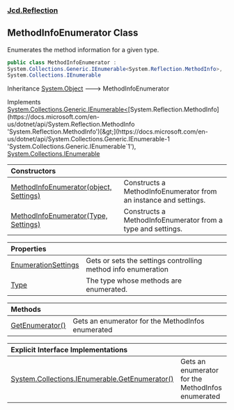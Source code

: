 ### [Jcd.Reflection](Jcd.Reflection.md 'Jcd.Reflection')

## MethodInfoEnumerator Class

Enumerates the method information for a given type.

```csharp
public class MethodInfoEnumerator :
System.Collections.Generic.IEnumerable<System.Reflection.MethodInfo>,
System.Collections.IEnumerable
```

Inheritance [System.Object](https://docs.microsoft.com/en-us/dotnet/api/System.Object 'System.Object') &#129106; MethodInfoEnumerator

Implements [System.Collections.Generic.IEnumerable&lt;](https://docs.microsoft.com/en-us/dotnet/api/System.Collections.Generic.IEnumerable-1 'System.Collections.Generic.IEnumerable`1')[System.Reflection.MethodInfo](https://docs.microsoft.com/en-us/dotnet/api/System.Reflection.MethodInfo 'System.Reflection.MethodInfo')[&gt;](https://docs.microsoft.com/en-us/dotnet/api/System.Collections.Generic.IEnumerable-1 'System.Collections.Generic.IEnumerable`1'), [System.Collections.IEnumerable](https://docs.microsoft.com/en-us/dotnet/api/System.Collections.IEnumerable 'System.Collections.IEnumerable')

| Constructors | |
| :--- | :--- |
| [MethodInfoEnumerator(object, Settings)](Jcd.Reflection.MethodInfoEnumerator.MethodInfoEnumerator(object,Jcd.Reflection.MethodInfoEnumerator.Settings).md 'Jcd.Reflection.MethodInfoEnumerator.MethodInfoEnumerator(object, Jcd.Reflection.MethodInfoEnumerator.Settings)') | Constructs a MethodInfoEnumerator from an instance and settings. |
| [MethodInfoEnumerator(Type, Settings)](Jcd.Reflection.MethodInfoEnumerator.MethodInfoEnumerator(System.Type,Jcd.Reflection.MethodInfoEnumerator.Settings).md 'Jcd.Reflection.MethodInfoEnumerator.MethodInfoEnumerator(System.Type, Jcd.Reflection.MethodInfoEnumerator.Settings)') | Constructs a MethodInfoEnumerator from a type and settings. |

| Properties | |
| :--- | :--- |
| [EnumerationSettings](Jcd.Reflection.MethodInfoEnumerator.EnumerationSettings.md 'Jcd.Reflection.MethodInfoEnumerator.EnumerationSettings') | Gets or sets the settings controlling method info enumeration |
| [Type](Jcd.Reflection.MethodInfoEnumerator.Type.md 'Jcd.Reflection.MethodInfoEnumerator.Type') | The type whose methods are enumerated. |

| Methods | |
| :--- | :--- |
| [GetEnumerator()](Jcd.Reflection.MethodInfoEnumerator.GetEnumerator().md 'Jcd.Reflection.MethodInfoEnumerator.GetEnumerator()') | Gets an enumerator for the MethodInfos enumerated |

| Explicit Interface Implementations | |
| :--- | :--- |
| [System.Collections.IEnumerable.GetEnumerator()](Jcd.Reflection.MethodInfoEnumerator.System.Collections.IEnumerable.GetEnumerator().md 'Jcd.Reflection.MethodInfoEnumerator.System.Collections.IEnumerable.GetEnumerator()') | Gets an enumerator for the MethodInfos enumerated |
